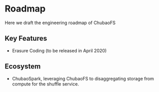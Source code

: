 # Roadmap

Here we draft the engineering roadmap of ChubaoFS


## Key Features

* Erasure Coding (to be released in April 2020)

## Ecosystem

* ChubaoSpark, leveraging ChubaoFS to disaggregating storage from compute for the shuffle service.  




